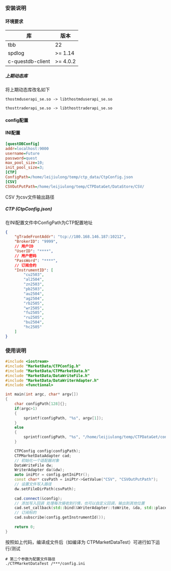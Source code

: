 <!--
 * @Author: LeiJiulong
 * @Date: 2025-02-20 01:28:02
 * @LastEditors: LeiJiulong && lei15557570906@outlook.com
 * @LastEditTime: 2025-02-20 13:26:54
 * @Description: 
-->
### 安装说明
#### 环境要求
| 库       | 版本                          |
|------------|-----------------------------|
| tbb       | 22        | 
| spdlog    | >= 1.14   | 
|c-questdb-client| >= 4.0.2 |
##### 上期动态库
将上期动态库改名如下
```
thostmduserapi_se.so -> libthostmduserapi_se.so
```
```
thosttraderapi_se.so -> libthosttraderapi_se.so
```
#### config配置
#### INI配置

```ini
[questDBConfig]
addr=localhost:9000
username=Future
password=quest
max_pool_size=10;
init_pool_size=3;
[CTP]
ConfigPath=/home/leijiulong/temp/ctp_data/CtpConfig.json
[CSV]
CSVOutPutPath=/home/leijiulong/temp/CTPDataGet/DataStore/CSV/
```
CSV 为csv文件输出路径
##### CTP (CtpConfig.json)
在INI配置文件中ConfigPath为CTP配置地址
```json
{
    "gTradeFrontAddr": "tcp://180.168.146.187:10212",
    "BrokerID": "9999",
    // 用户ID
    "UserID": "****",
    // 用户密码
    "PassWord": "****",
    // 订阅合约
    "InstrumentID": [
        "cu2503",
        "al2504",
        "zn2503",
        "pb2503",
        "au2504",
        "ag2504",
        "rb2505",
        "wr2505",
        "fu2505",
        "ru2505",
        "bu2504",
        "hc2505"
    ]
}
```
### 使用说明
```c++
#include <iostream>
#include "MarketData/CTPConfig.h"
#include "MarketData/CTPMarketData.h"
#include "MarketData/DataWriteFile.h"
#include "MarketData/DataWriterAdapter.h"
#include <functional>

int main(int argc, char* argv[])
{
    char configPath[128]{};
    if(argc>1)
    {
        sprintf(configPath, "%s", argv[1]);
    }
    else
    {
        sprintf(configPath, "%s", "/home/leijiulong/temp/CTPDataGet/config.ini");
    }

    CTPConfig config(configPath);
    CTPMarketDataAdapter cad;
    // 初始化一个适配器对象
    DataWriteFile dw;
    WriterAdapter da(&dw);
    auto iniPtr = config.getIniPtr();
    const char* csvPath = iniPtr->GetValue("CSV", "CSVOutPutPath");
    // 设置文件写入路径
    dw.setFileDirPath(csvPath);
    
    cad.connect(&config);
    // 添加写入回调 处理每次接收到行情，也可以自定义回调，输出到其他位置
    cad.set_callback(std::bind(&WriterAdapter::toWrite, &da, std::placeholders::_1));
    // 订阅标的
    cad.subscribe(config.getInstrumentId());
    
    return 0;
}
```
按照如上代码，编译成文件后（如编译为 CTPMarketDataTest）可进行如下运行/测试

```shell
# 第二个参数为配置文件路径
./CTPMarketDataTest /***/config.ini
```
